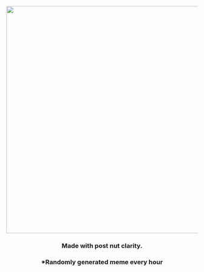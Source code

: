 <p align="center">
        <img src="https://i.redd.it/vwr3q61wzwr91.jpg" width="600" height="600">
        </p>
        <h3 align="center">Made with post nut clarity.</h3>
        <h3 align="center">*Randomly generated meme every hour</h3>
    